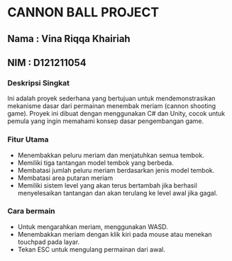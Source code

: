 # CANNON BALL PROJECT
## Nama : Vina Riqqa Khairiah
## NIM : D121211054

### Deskripsi Singkat
Ini adalah proyek sederhana yang bertujuan untuk mendemonstrasikan mekanisme dasar dari permainan menembak meriam (cannon shooting game). Proyek ini dibuat dengan menggunakan C# dan Unity, cocok untuk pemula yang ingin memahami konsep dasar pengembangan game.

### Fitur Utama
- Menembakkan peluru meriam dan menjatuhkan semua tembok.
- Memiliki tiga tantangan model tembok yang berbeda.
- Membatasi jumlah peluru meriam berdasarkan jenis model tembok.
- Membatasi area putaran meriam
- Memiliki sistem level yang akan terus bertambah jika berhasil menyelesaikan tantangan dan akan terulang ke level awal jika gagal.

### Cara bermain
- Untuk mengarahkan meriam, menggunakan WASD.
- Menembakkan meriam dengan klik kiri pada mouse atau menekan touchpad pada layar.
- Tekan ESC untuk mengulang permainan dari awal.

